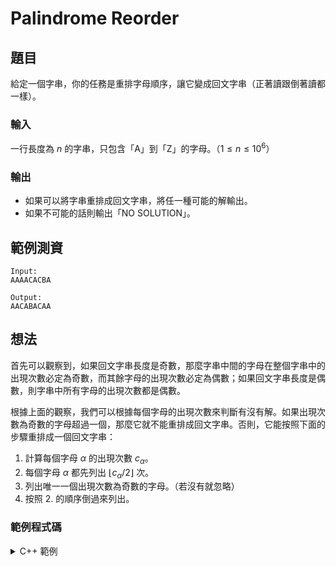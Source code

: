 Palindrome Reorder
===

題目
---
給定一個字串，你的任務是重排字母順序，讓它變成回文字串（正著讀跟倒著讀都一樣）。

### 輸入
一行長度為 $n$ 的字串，只包含「A」到「Z」的字母。（$1 \le n \le 10^6$）

### 輸出
- 如果可以將字串重排成回文字串，將任一種可能的解輸出。
- 如果不可能的話則輸出「NO SOLUTION」。

範例測資
---
```
Input:
AAAACACBA

Output:
AACABACAA
```

想法
---
首先可以觀察到，如果回文字串長度是奇數，那麼字串中間的字母在整個字串中的出現次數必定為奇數，而其餘字母的出現次數必定為偶數；如果回文字串長度是偶數，則字串中所有字母的出現次數都是偶數。

根據上面的觀察，我們可以根據每個字母的出現次數來判斷有沒有解。如果出現次數為奇數的字母超過一個，那麼它就不能重排成回文字串。否則，它能按照下面的步驟重排成一個回文字串：
1. 計算每個字母 $\alpha$ 的出現次數 $c_\alpha$。
2. 每個字母 $\alpha$ 都先列出 $\lfloor c_\alpha/2 \rfloor$ 次。
3. 列出唯一一個出現次數為奇數的字母。（若沒有就忽略）
4. 按照 2. 的順序倒過來列出。

### 範例程式碼
<details>
<summary>C++ 範例</summary>
```cpp
#include <bits/stdc++.h>
using namespace std;

string s, odd = "";
map<char, int> cnt;
stack<char> stk;
int main() {
    cin >> s;
    for (char i : s)
        cnt[i]++;
    for (auto i : cnt) {
        if (i.second & 1)
            odd += i.first;
    }
    if (odd.size() > 1)
        cout << "NO SOLUTION";
    else {
        for (auto i : cnt) {
            for (int j = 0; j < i.second/2; j++)
                cout << i.first;
            stk.push(i.first);
        }
        cout << odd;
        while (!stk.empty()) {
            for (int j = 0; j < cnt[stk.top()]/2; j++)
                cout << stk.top();
            stk.pop();
        }
    }
}
```
</details>
